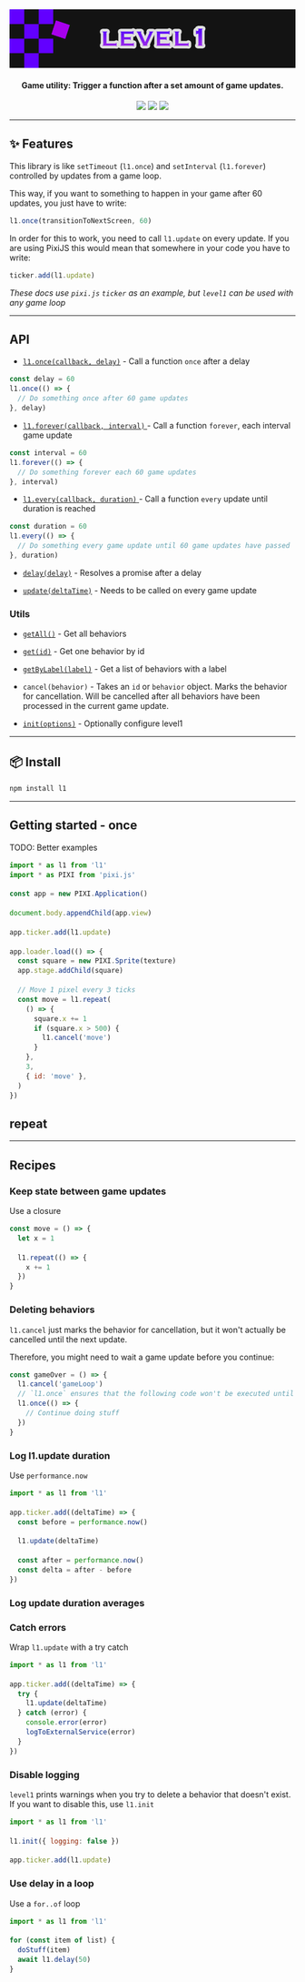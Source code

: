 <img src="./level1.png">
<h4 align="center">
  Game utility: Trigger a function after a set amount of game updates.
</h4>
<div align="center">
  <img src="https://badgen.net/npm/v/l1?icon=npm" />
  <!-- <img src="https://badgen.net/npm/dw/l1?icon=npm" /> -->
  <img src="https://badgen.net/bundlephobia/minzip/l1" />
  <img src="https://badgen.net/github/last-commit/rymdkraftverk/level1?icon=github" />
</div>

---

## :sparkles: Features

This library is like `setTimeout` (`l1.once`) and `setInterval` (`l1.forever`) controlled by updates from a game loop.

This way, if you want to something to happen in your game after 60 updates, you just have to write:

```js
l1.once(transitionToNextScreen, 60)
```

In order for this to work, you need to call `l1.update` on every update. If you are using PixiJS this would mean that somewhere in your code you have to write:

```js
ticker.add(l1.update)
```

_These docs use `pixi.js` `ticker` as an example, but `level1` can be used with any game loop_

---

## API

- [`l1.once(callback, delay)`](docs/once.md) - Call a function `once` after a delay

```js
const delay = 60
l1.once(() => {
  // Do something once after 60 game updates
}, delay)
```

- [`l1.forever(callback, interval)` ](docs/forever.md) - Call a function `forever`, each interval game update

```js
const interval = 60
l1.forever(() => {
  // Do something forever each 60 game updates
}, interval)
```

- [`l1.every(callback, duration)` ](docs/every.md) - Call a function `every` update until duration is reached

```js
const duration = 60
l1.every(() => {
  // Do something every game update until 60 game updates have passed
}, duration)
```

- [`delay(delay)`](docs/delay.md) - Resolves a promise after a delay

- [`update(deltaTime)`](docs/update.md) - Needs to be called on every game update

### Utils

- [`getAll()`](docs/getAll.md) - Get all behaviors

- [`get(id)`](docs/get.md) - Get one behavior by id

- [`getByLabel(label)`](docs/getByLabel.md) - Get a list of behaviors with a label

- `cancel(behavior)` - Takes an `id` or `behavior` object. Marks the behavior for cancellation. Will be cancelled after all behaviors have been processed in the current game update.

- [`init(options)`](docs/init.md) - Optionally configure level1

---

## :package: Install

```sh
npm install l1
```

---

## Getting started - once

TODO: Better examples

```js
import * as l1 from 'l1'
import * as PIXI from 'pixi.js'

const app = new PIXI.Application()

document.body.appendChild(app.view)

app.ticker.add(l1.update)

app.loader.load(() => {
  const square = new PIXI.Sprite(texture)
  app.stage.addChild(square)

  // Move 1 pixel every 3 ticks
  const move = l1.repeat(
    () => {
      square.x += 1
      if (square.x > 500) {
        l1.cancel('move')
      }
    },
    3,
    { id: 'move' },
  )
})
```

## repeat

---

## Recipes

### **Keep state between game updates**

Use a closure

```js
const move = () => {
  let x = 1

  l1.repeat(() => {
    x += 1
  })
}
```

### **Deleting behaviors**

`l1.cancel` just marks the behavior for cancellation, but it won't actually be cancelled until the next update.

Therefore, you might need to wait a game update before you continue:

```js
const gameOver = () => {
  l1.cancel('gameLoop')
  // `l1.once` ensures that the following code won't be executed until the `gameLoop` behavior has been deleted.
  l1.once(() => {
    // Continue doing stuff
  })
}
```

### **Log l1.update duration**

Use `performance.now`

```js
import * as l1 from 'l1'

app.ticker.add((deltaTime) => {
  const before = performance.now()

  l1.update(deltaTime)

  const after = performance.now()
  const delta = after - before
})
```

### **Log update duration averages**

### **Catch errors**

Wrap `l1.update` with a try catch

```js
import * as l1 from 'l1'

app.ticker.add((deltaTime) => {
  try {
    l1.update(deltaTime)
  } catch (error) {
    console.error(error)
    logToExternalService(error)
  }
})
```

### **Disable logging**

`level1` prints warnings when you try to delete a behavior that doesn't exist. If you want to disable this, use `l1.init`

```js
import * as l1 from 'l1'

l1.init({ logging: false })

app.ticker.add(l1.update)
```

### **Use delay in a loop**

Use a `for..of` loop

```js
import * as l1 from 'l1'

for (const item of list) {
  doStuff(item)
  await l1.delay(50)
}
```
